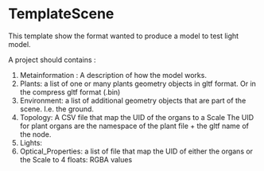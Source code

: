 # TemplateScene

This template show the format wanted to produce a model to test light model.

A project should contains :
1) Metainformation : A description of how the model works.
2) Plants: a list of one or many plants geometry objects in gltf format. Or in the compress gltf format (.bin)
3) Environment: a list of additional geometry objects that are part of the scene. I.e. the ground.
4) Topology: A CSV file that map the UID of the organs to a Scale
The UID for plant organs are the namespace of the plant file + the gltf name of the node.
5) Lights:
6) Optical_Properties: a list of file that map the UID of either the organs or the Scale to 4 floats: RGBA values 
